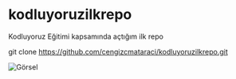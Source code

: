 # kodluyoruzilkrepo
Kodluyoruz Eğitimi kapsamında açtığım ilk repo

git clone https://github.com/cengizcmataraci/kodluyoruzilkrepo.git

![Görsel](https://i.imgur.com/giQrL6b.png)
